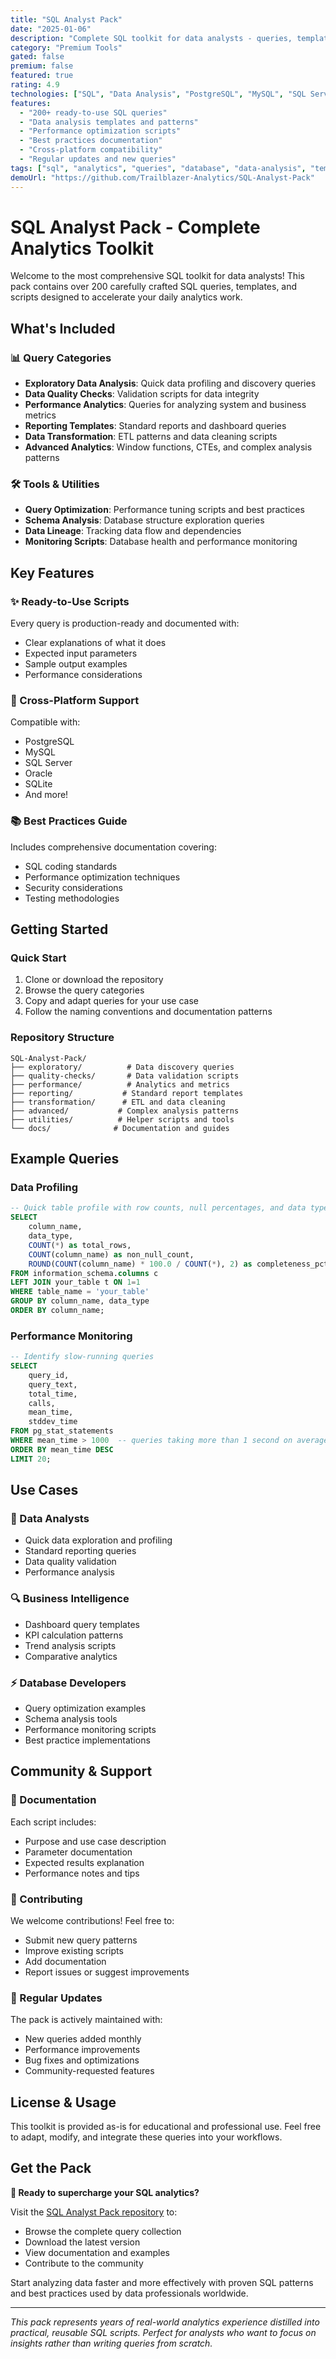 ```yaml
---
title: "SQL Analyst Pack"
date: "2025-01-06"
description: "Complete SQL toolkit for data analysts - queries, templates, and best practices for everyday analytics work. Ready-to-use scripts for common data analysis tasks."
category: "Premium Tools"
gated: false
premium: false
featured: true
rating: 4.9
technologies: ["SQL", "Data Analysis", "PostgreSQL", "MySQL", "SQL Server"]
features:
  - "200+ ready-to-use SQL queries"
  - "Data analysis templates and patterns"
  - "Performance optimization scripts"
  - "Best practices documentation"
  - "Cross-platform compatibility"
  - "Regular updates and new queries"
tags: ["sql", "analytics", "queries", "database", "data-analysis", "templates"]
demoUrl: "https://github.com/Trailblazer-Analytics/SQL-Analyst-Pack"
---
```


# SQL Analyst Pack - Complete Analytics Toolkit

Welcome to the most comprehensive SQL toolkit for data analysts! This pack contains over 200 carefully crafted SQL queries, templates, and scripts designed to accelerate your daily analytics work.

## What's Included

### 📊 Query Categories

- **Exploratory Data Analysis**: Quick data profiling and discovery queries
- **Data Quality Checks**: Validation scripts for data integrity
- **Performance Analytics**: Queries for analyzing system and business metrics
- **Reporting Templates**: Standard reports and dashboard queries
- **Data Transformation**: ETL patterns and data cleaning scripts
- **Advanced Analytics**: Window functions, CTEs, and complex analysis patterns

### 🛠️ Tools & Utilities

- **Query Optimization**: Performance tuning scripts and best practices
- **Schema Analysis**: Database structure exploration queries
- **Data Lineage**: Tracking data flow and dependencies
- **Monitoring Scripts**: Database health and performance monitoring

## Key Features

### ✨ Ready-to-Use Scripts
Every query is production-ready and documented with:
- Clear explanations of what it does
- Expected input parameters
- Sample output examples
- Performance considerations

### 🔧 Cross-Platform Support
Compatible with:
- PostgreSQL
- MySQL
- SQL Server
- Oracle
- SQLite
- And more!

### 📚 Best Practices Guide
Includes comprehensive documentation covering:
- SQL coding standards
- Performance optimization techniques
- Security considerations
- Testing methodologies

## Getting Started

### Quick Start
1. Clone or download the repository
2. Browse the query categories
3. Copy and adapt queries for your use case
4. Follow the naming conventions and documentation patterns

### Repository Structure
```
SQL-Analyst-Pack/
├── exploratory/          # Data discovery queries
├── quality-checks/       # Data validation scripts
├── performance/          # Analytics and metrics
├── reporting/           # Standard report templates
├── transformation/      # ETL and data cleaning
├── advanced/           # Complex analysis patterns
├── utilities/          # Helper scripts and tools
└── docs/              # Documentation and guides
```

## Example Queries

### Data Profiling
```sql
-- Quick table profile with row counts, null percentages, and data types
SELECT 
    column_name,
    data_type,
    COUNT(*) as total_rows,
    COUNT(column_name) as non_null_count,
    ROUND(COUNT(column_name) * 100.0 / COUNT(*), 2) as completeness_pct
FROM information_schema.columns c
LEFT JOIN your_table t ON 1=1
WHERE table_name = 'your_table'
GROUP BY column_name, data_type
ORDER BY column_name;
```

### Performance Monitoring
```sql
-- Identify slow-running queries
SELECT 
    query_id,
    query_text,
    total_time,
    calls,
    mean_time,
    stddev_time
FROM pg_stat_statements 
WHERE mean_time > 1000  -- queries taking more than 1 second on average
ORDER BY mean_time DESC
LIMIT 20;
```

## Use Cases

### 🎯 Data Analysts
- Quick data exploration and profiling
- Standard reporting queries
- Data quality validation
- Performance analysis

### 🔍 Business Intelligence
- Dashboard query templates
- KPI calculation patterns
- Trend analysis scripts
- Comparative analytics

### ⚡ Database Developers
- Query optimization examples
- Schema analysis tools
- Performance monitoring scripts
- Best practice implementations

## Community & Support

### 📖 Documentation
Each script includes:
- Purpose and use case description
- Parameter documentation
- Expected results explanation
- Performance notes and tips

### 🤝 Contributing
We welcome contributions! Feel free to:
- Submit new query patterns
- Improve existing scripts
- Add documentation
- Report issues or suggest improvements

### 🔄 Regular Updates
The pack is actively maintained with:
- New queries added monthly
- Performance improvements
- Bug fixes and optimizations
- Community-requested features

## License & Usage

This toolkit is provided as-is for educational and professional use. Feel free to adapt, modify, and integrate these queries into your workflows.

## Get the Pack

**🚀 Ready to supercharge your SQL analytics?**

Visit the [SQL Analyst Pack repository](https://github.com/Trailblazer-Analytics/SQL-Analyst-Pack) to:
- Browse the complete query collection
- Download the latest version
- View documentation and examples
- Contribute to the community

Start analyzing data faster and more effectively with proven SQL patterns and best practices used by data professionals worldwide.

---

*This pack represents years of real-world analytics experience distilled into practical, reusable SQL scripts. Perfect for analysts who want to focus on insights rather than writing queries from scratch.*
